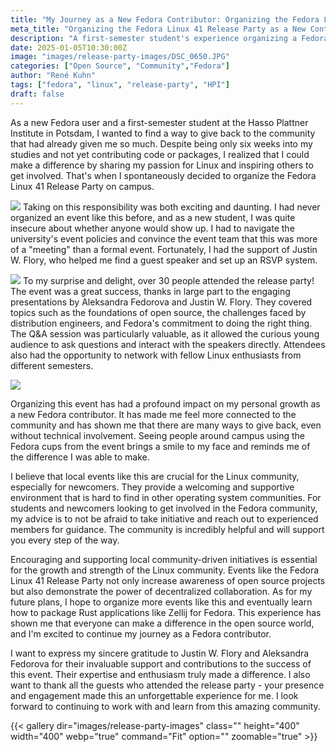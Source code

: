 ```yaml
---
title: "My Journey as a New Fedora Contributor: Organizing the Fedora Linux 41 Release Party"
meta_title: "Organizing the Fedora Linux 41 Release Party as a New Contributor"
description: "A first-semester student's experience organizing a Fedora Linux release party at the Hasso Plattner Institute in Potsdam."
date: 2025-01-05T10:30:00Z
image: "images/release-party-images/DSC_0650.JPG"
categories: ["Open Source", "Community","Fedora"]
author: "René Kuhn"
tags: ["fedora", "linux", "release-party", "HPI"]
draft: false
---
```




As a new Fedora user and a first-semester student at the Hasso Plattner Institute in Potsdam, I wanted to find a way to give back to the community that had already given me so much. Despite being only six weeks into my studies and not yet contributing code or packages, I realized that I could make a difference by sharing my passion for Linux and inspiring others to get involved. That's when I spontaneously decided to organize the Fedora Linux 41 Release Party on campus.

![](images/release-party-images/DSC_0592.JPG)
Taking on this responsibility was both exciting and daunting. I had never organized an event like this before, and as a new student, I was quite insecure about whether anyone would show up. I had to navigate the university's event policies and convince the event team that this was more of a "meeting" than a formal event. Fortunately, I had the support of Justin W. Flory, who helped me find a guest speaker and set up an RSVP system.

![](images/release-party-images/DSC_0662.JPG)
To my surprise and delight, over 30 people attended the release party! The event was a great success, thanks in large part to the engaging presentations by Aleksandra Fedorova and Justin W. Flory. They covered topics such as the foundations of open source, the challenges faced by distribution engineers, and Fedora's commitment to doing the right thing. The Q&A session was particularly valuable, as it allowed the curious young audience to ask questions and interact with the speakers directly. Attendees also had the opportunity to network with fellow Linux enthusiasts from different semesters.

![]( images/release-party-images/DSC_0639.JPG)

Organizing this event has had a profound impact on my personal growth as a new Fedora contributor. It has made me feel more connected to the community and has shown me that there are many ways to give back, even without technical involvement. Seeing people around campus using the Fedora cups from the event brings a smile to my face and reminds me of the difference I was able to make.

I believe that local events like this are crucial for the Linux community, especially for newcomers. They provide a welcoming and supportive environment that is hard to find in other operating system communities. For students and newcomers looking to get involved in the Fedora community, my advice is to not be afraid to take initiative and reach out to experienced members for guidance. The community is incredibly helpful and will support you every step of the way.

Encouraging and supporting local community-driven initiatives is essential for the growth and strength of the Linux community. Events like the Fedora Linux 41 Release Party not only increase awareness of open source projects but also demonstrate the power of decentralized collaboration. As for my future plans, I hope to organize more events like this and eventually learn how to package Rust applications like Zellij for Fedora. This experience has shown me that everyone can make a difference in the open source world, and I'm excited to continue my journey as a Fedora contributor.

I want to express my sincere gratitude to Justin W. Flory and Aleksandra Fedorova for their invaluable support and contributions to the success of this event. Their expertise and enthusiasm truly made a difference. I also want to thank all the guests who attended the release party - your presence and engagement made this an unforgettable experience for me. I look forward to continuing to work with and learn from this amazing community.


{{< gallery dir="images/release-party-images" class="" height="400" width="400" webp="true" command="Fit" option="" zoomable="true" >}}
 
